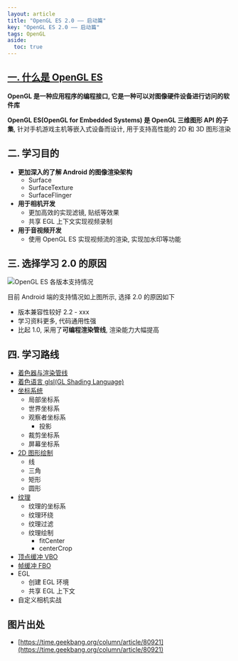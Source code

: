 ```yaml
---
layout: article
title: "OpenGL ES 2.0 —— 启动篇"
key: "OpenGL ES 2.0 —— 启动篇"
tags: OpenGL
aside:
  toc: true
---
```


## [一. 什么是 OpenGL ES](https://zh.wikipedia.org/wiki/OpenGL_ES)
**OpenGL 是一种应用程序的编程接口, 它是一种可以对图像硬件设备进行访问的软件库**

**OpenGL ES(OpenGL for Embedded Systems) 是 OpenGL 三维图形 API 的子集**, 针对手机游戏主机等嵌入式设备而设计, 用于支持高性能的 2D 和 3D 图形渲染

## 二. 学习目的
- **更加深入的了解 Android 的图像渲染架构**
  - Surface
  - SurfaceTexture
  - SurfaceFlinger
- **用于相机开发**
  - 更加高效的实现滤镜, 贴纸等效果
  - 共享 EGL 上下文实现视频录制
- **用于音视频开发**
  - 使用 OpenGL ES 实现视频流的渲染, 实现加水印等功能

<!--more-->

## 三. 选择学习 2.0 的原因
![OpenGL ES 各版本支持情况](https://i.loli.net/2019/08/02/5d43e5735d5ed41343.jpg)

目前 Android 端的支持情况如上图所示, 选择 2.0 的原因如下
- 版本兼容性较好 2.2 - xxx
- 学习资料更多, 代码通用性强
- 比起 1.0, 采用了**可编程渲染管线**, 渲染能力大幅提高

## 四. 学习路线
- [着色器与渲染管线](https://sharrychoo.github.io/blog/2019/07/30/OpenGL-ES-2.0-%E6%B8%B2%E6%9F%93%E7%AE%A1%E7%BA%BF%E4%B8%8E%E7%9D%80%E8%89%B2%E5%99%A8.html)
- [着色语言 glsl(GL Shading Language)](https://sharrychoo.github.io/blog/2019/07/31/OpenGL-ES-2.0-%E7%9D%80%E8%89%B2%E8%AF%AD%E8%A8%80.html)
- [坐标系统](https://sharrychoo.github.io/blog/2019/08/02/OpenGL-ES-2.0-%E5%9D%90%E6%A0%87%E7%B3%BB%E7%BB%9F.html)
  - 局部坐标系
  - 世界坐标系
  - 观察者坐标系
    - 投影 
  - 裁剪坐标系
  - 屏幕坐标系
- [2D 图形绘制](https://sharrychoo.github.io/blog/2019/08/09/OpenGL-ES-2.0-2D-%E5%9B%BE%E5%BD%A2%E7%BB%98%E5%88%B6.html)
  - 线
  - 三角
  - 矩形
  - 圆形
- [纹理](https://sharrychoo.github.io/blog/2019/08/11/OpenGL-ES-2.0-%E7%BA%B9%E7%90%86%E7%9A%84%E7%BB%98%E5%88%B6.html)
  - 纹理的坐标系
  - 纹理环绕
  - 纹理过滤
  - 纹理绘制
    - fitCenter
    - centerCrop
- [顶点缓冲 VBO](https://sharrychoo.github.io/blog/2019/08/12/OpenGL-ES-2.0-%E9%A1%B6%E7%82%B9%E7%BC%93%E5%86%B2-VBO.html)
- [帧缓冲 FBO](https://sharrychoo.github.io/blog/2019/08/13/OpenGL-ES-2.0-%E5%B8%A7%E7%BC%93%E5%86%B2-FBO.html)
- EGL
  - 创建 EGL 环境
  - 共享 EGL 上下文
- 自定义相机实战

## 图片出处
- [https://time.geekbang.org/column/article/80921](https://time.geekbang.org/column/article/80921)